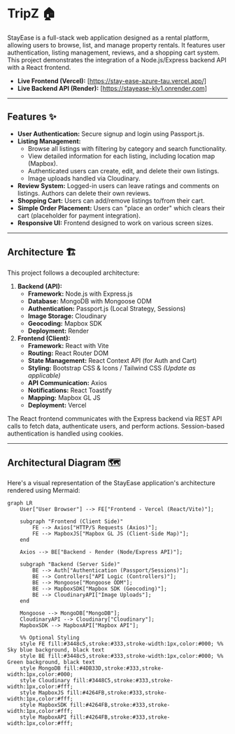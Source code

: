 # TripZ 🏠

StayEase is a full-stack web application designed as a rental platform, allowing users to browse, list, and manage property rentals. It features user authentication, listing management, reviews, and a shopping cart system. This project demonstrates the integration of a Node.js/Express backend API with a React frontend.

* **Live Frontend (Vercel):** [https://stay-ease-azure-tau.vercel.app/]
* **Live Backend API (Render):** [https://stayease-kly1.onrender.com]

---

## Features ✨

* **User Authentication:** Secure signup and login using Passport.js.
* **Listing Management:**
    * Browse all listings with filtering by category and search functionality.
    * View detailed information for each listing, including location map (Mapbox).
    * Authenticated users can create, edit, and delete their own listings.
    * Image uploads handled via Cloudinary.
* **Review System:** Logged-in users can leave ratings and comments on listings. Authors can delete their own reviews.
* **Shopping Cart:** Users can add/remove listings to/from their cart.
* **Simple Order Placement:** Users can "place an order" which clears their cart (placeholder for payment integration).
* **Responsive UI:** Frontend designed to work on various screen sizes.

---

## Architecture 🏗️

This project follows a decoupled architecture:

1.  **Backend (API):**
    * **Framework:** Node.js with Express.js
    * **Database:** MongoDB with Mongoose ODM
    * **Authentication:** Passport.js (Local Strategy, Sessions)
    * **Image Storage:** Cloudinary
    * **Geocoding:** Mapbox SDK
    * **Deployment:** Render
2.  **Frontend (Client):**
    * **Framework:** React with Vite
    * **Routing:** React Router DOM
    * **State Management:** React Context API (for Auth and Cart)
    * **Styling:** Bootstrap CSS & Icons / Tailwind CSS *(Update as applicable)*
    * **API Communication:** Axios
    * **Notifications:** React Toastify
    * **Mapping:** Mapbox GL JS
    * **Deployment:** Vercel

The React frontend communicates with the Express backend via REST API calls to fetch data, authenticate users, and perform actions. Session-based authentication is handled using cookies.

---

## Architectural Diagram 🗺️

Here's a visual representation of the StayEase application's architecture rendered using Mermaid:

```mermaid
graph LR
    User["User Browser"] --> FE["Frontend - Vercel (React/Vite)"];

    subgraph "Frontend (Client Side)"
        FE --> Axios["HTTP/S Requests (Axios)"];
        FE --> MapboxJS["Mapbox GL JS (Client-Side Map)"];
    end

    Axios --> BE["Backend - Render (Node/Express API)"];

    subgraph "Backend (Server Side)"
        BE --> Auth["Authentication (Passport/Sessions)"];
        BE --> Controllers["API Logic (Controllers)"];
        BE --> Mongoose["Mongoose ODM"];
        BE --> MapboxSDK["Mapbox SDK (Geocoding)"];
        BE --> CloudinaryAPI["Image Uploads"];
    end

    Mongoose --> MongoDB["MongoDB"];
    CloudinaryAPI --> Cloudinary["Cloudinary"];
    MapboxSDK --> MapboxAPI["Mapbox API"];

    %% Optional Styling
    style FE fill:#3448c5,stroke:#333,stroke-width:1px,color:#000; %% Sky blue background, black text
    style BE fill:#3448c5,stroke:#333,stroke-width:1px,color:#000; %% Green background, black text
    style MongoDB fill:#4DB33D,stroke:#333,stroke-width:1px,color:#000;
    style Cloudinary fill:#3448C5,stroke:#333,stroke-width:1px,color:#fff;
    style MapboxJS fill:#4264FB,stroke:#333,stroke-width:1px,color:#fff;
    style MapboxSDK fill:#4264FB,stroke:#333,stroke-width:1px,color:#fff;
    style MapboxAPI fill:#4264FB,stroke:#333,stroke-width:1px,color:#fff;
